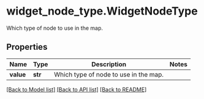 # widget_node_type.WidgetNodeType

Which type of node to use in the map.
## Properties
Name | Type | Description | Notes
------------ | ------------- | ------------- | -------------
**value** | **str** | Which type of node to use in the map. | 

[[Back to Model list]](../README.md#documentation-for-models) [[Back to API list]](../README.md#documentation-for-api-endpoints) [[Back to README]](../README.md)


